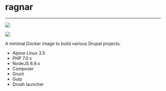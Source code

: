 # ragnar
---

[![](https://images.microbadger.com/badges/version/asrob/ragnar:alpine-php70.svg)](https://microbadger.com/images/asrob/ragnar:alpine-php70 "Get your own version badge on microbadger.com")

[![](https://images.microbadger.com/badges/image/asrob/ragnar:alpine-php70.svg)](https://microbadger.com/images/asrob/ragnar:alpine-php70 "Get your own image badge on microbadger.com")

A minimal Docker image to build various Drupal projects.

* Alpine Linux 3.5
* PHP 7.0.x
* NodeJS 6.9.x
* Composer
* Grunt
* Gulp
* Drush launcher
